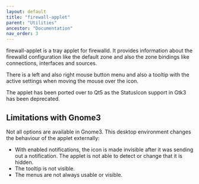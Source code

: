 ```yaml
---
layout: default
title: "firewall-applet"
parent: "Utilities"
ancestor: "Documentation"
nav_order: 3
---
```


firewall-applet is a tray applet for firewalld. It provides information about the firewalld configuration like the default zone and also the zone bindings like connections, interfaces and sources.

There is a left and also right mouse button menu and also a tooltip with the active settings when moving the mouse over the icon.

The applet has been ported over to Qt5 as the StatusIcon support in Gtk3 has been deprecated.

## Limitations with Gnome3

Not all options are available in Gnome3. This desktop environment changes the behaviour of the applet externally:

* With enabled notifications, the icon is made invisible after it was sending out a notification. The applet is not able to detect or change that it is hidden.
* The tooltip is not visible.
* The menus are not always usable or visible.
